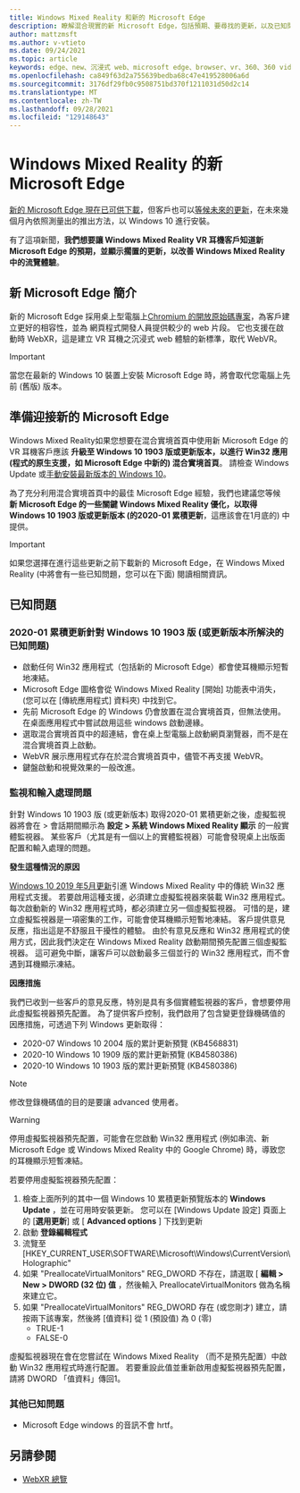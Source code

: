 ```yaml
---
title: Windows Mixed Reality 和新的 Microsoft Edge
description: 瞭解混合現實的新 Microsoft Edge，包括預期、要尋找的更新，以及已知問題。
author: mattzmsft
ms.author: v-vtieto
ms.date: 09/24/2021
ms.topic: article
keywords: edge、new、沉浸式 web、microsoft edge、browser、vr、360、360 video、360 viewer、webxr、webvr
ms.openlocfilehash: ca849f63d2a755639bedba68c47e419528006a6d
ms.sourcegitcommit: 3176df29fb0c9508751bd370f1211031d50d2c14
ms.translationtype: MT
ms.contentlocale: zh-TW
ms.lasthandoff: 09/28/2021
ms.locfileid: "129148643"
---
```

# <a name="the-new-microsoft-edge-for-windows-mixed-reality"></a>Windows Mixed Reality 的新 Microsoft Edge

[新的 Microsoft Edge 現在已可供下載](https://blogs.windows.com/windowsexperience/?p=173496)，但客戶也可以[等候未來的更新](https://blogs.windows.com/msedgedev/2020/01/15/upgrading-new-microsoft-edge-79-chromium/)，在未來幾個月內依照測量出的推出方法，以 Windows 10 進行安裝。 

有了這項新聞，**我們想要讓 Windows Mixed Reality VR 耳機客戶知道新 Microsoft Edge 的預期，並顯示擱置的更新，以改善 Windows Mixed Reality 中的流覽體驗**。

## <a name="introducing-the-new-microsoft-edge"></a>新 Microsoft Edge 簡介

新的 Microsoft Edge 採用桌上型電腦上[Chromium 的開放原始碼專案](https://blogs.windows.com/windowsexperience/2018/12/06/microsoft-edge-making-the-web-better-through-more-open-source-collaboration/)，為客戶建立更好的相容性，並為 網頁程式開發人員提供較少的 web 片段。 它也支援在啟動時 WebXR，這是建立 VR 耳機之沉浸式 web 體驗的新標準，取代 WebVR。

>[!IMPORTANT]
>當您在最新的 Windows 10 裝置上安裝 Microsoft Edge 時，將會取代您電腦上先前 (舊版) 版本。

## <a name="getting-ready-for-the-new-microsoft-edge"></a>準備迎接新的 Microsoft Edge

Windows Mixed Reality如果您想要在混合實境首頁中使用新 Microsoft Edge 的 VR 耳機客戶應該 **升級至 Windows 10 1903 版或更新版本，以進行 Win32 應用 (程式的原生支援，如 Microsoft Edge 中新的) 混合實境首頁**。 請檢查 Windows Update 或[手動安裝最新版本的 Windows 10](https://www.microsoft.com/en-us/software-download/windows10)。

為了充分利用混合實境首頁中的最佳 Microsoft Edge 經驗，我們也建議您等候 **新 Microsoft Edge 的一些關鍵 Windows Mixed Reality 優化，以取得 Windows 10 1903 版或更新版本 (的2020-01 累積更新**，這應該會在1月底的) 中提供。

>[!IMPORTANT]
>如果您選擇在進行這些更新之前下載新的 Microsoft Edge，在 Windows Mixed Reality (中將會有一些已知問題，您可以在下面) 閱讀相關資訊。

## <a name="known-issues"></a>已知問題

### <a name="known-issues-resolved-by-the-2020-01-cumulative-update-for-windows-10-version-1903-or-later"></a>2020-01 累積更新針對 Windows 10 1903 版 (或更新版本所解決的已知問題) 

- 啟動任何 Win32 應用程式（包括新的 Microsoft Edge）都會使耳機顯示短暫地凍結。
- Microsoft Edge 圖格會從 Windows Mixed Reality [開始] 功能表中消失， (您可以在 [傳統應用程式] 資料夾) 中找到它。
- 先前 Microsoft Edge 的 Windows 仍會放置在混合實境首頁，但無法使用。 在桌面應用程式中嘗試啟用這些 windows 啟動邊緣。
- 選取混合實境首頁中的超連結，會在桌上型電腦上啟動網頁瀏覽器，而不是在混合實境首頁上啟動。
- WebVR 展示應用程式存在於混合實境首頁中，儘管不再支援 WebVR。
- 鍵盤啟動和視覺效果的一般改進。

### <a name="monitor-and-input-handling-issues"></a>監視和輸入處理問題

針對 Windows 10 1903 版 (或更新版本) 取得2020-01 累積更新之後，虛擬監視器將會在 > 會話期間顯示為 **設定 > 系統 Windows Mixed Reality 顯示** 的一般實體監視器。 某些客戶（尤其是有一個以上的實體監視器）可能會發現桌上出版面配置和輸入處理的問題。

**發生這種情況的原因**

[Windows 10 2019 年5月更新](/windows/mixed-reality/enthusiast-guide/release-notes-may-2019)引進 Windows Mixed Reality 中的傳統 Win32 應用程式支援。 若要啟用這種支援，必須建立虛擬監視器來裝載 Win32 應用程式。 每次啟動新的 Win32 應用程式時，都必須建立另一個虛擬監視器。 可惜的是，建立虛擬監視器是一項密集的工作，可能會使耳機顯示短暫地凍結。 客戶提供意見反應，指出這是不舒服且干擾性的體驗。 由於有意見反應和 Win32 應用程式的使用方式，因此我們決定在 Windows Mixed Reality 啟動期間預先配置三個虛擬監視器。 這可避免中斷，讓客戶可以啟動最多三個並行的 Win32 應用程式，而不會遇到耳機顯示凍結。

**因應措施**

我們已收到一些客戶的意見反應，特別是具有多個實體監視器的客戶，會想要停用此虛擬監視器預先配置。 為了提供客戶控制，我們啟用了包含變更登錄機碼值的因應措施，可透過下列 Windows 更新取得：

- 2020-07 Windows 10 2004 版的累計更新預覽 (KB4568831) 
- 2020-10 Windows 10 1909 版的累計更新預覽 (KB4580386) 
- 2020-10 Windows 10 1903 版的累計更新預覽 (KB4580386) 

>[!NOTE]
>修改登錄機碼值的目的是要讓 advanced 使用者。

>[!WARNING]
>停用虛擬監視器預先配置，可能會在您啟動 Win32 應用程式 (例如串流、新 Microsoft Edge 或 Windows Mixed Reality 中的 Google Chrome) 時，導致您的耳機顯示短暫凍結。

若要停用虛擬監視器預先配置：
1. 檢查上面所列的其中一個 Windows 10 累積更新預覽版本的 **Windows Update** ，並在可用時安裝更新。 您可以在 [Windows Update 設定] 頁面上的 [**選用更新**] 或 [ **Advanced options** ] 下找到更新
2. 啟動 **登錄編輯程式**
3. 流覽至 [HKEY_CURRENT_USER\SOFTWARE\Microsoft\Windows\CurrentVersion\Holographic\"
4. 如果 "PreallocateVirtualMonitors" REG_DWORD 不存在，請選取 [ **編輯 > New > DWORD (32 位) 值** ，然後輸入 PreallocateVirtualMonitors 做為名稱來建立它。
5. 如果 "PreallocateVirtualMonitors" REG_DWORD 存在 (或您剛才) 建立，請按兩下該專案，然後將 [值資料] 從 1 (預設值) 為 0 (零) 
    * TRUE-1
    * FALSE-0

虛擬監視器現在會在您嘗試在 Windows Mixed Reality （而不是預先配置）中啟動 Win32 應用程式時進行配置。 若要重設此值並重新啟用虛擬監視器預先配置，請將 DWORD 「值資料」傳回1。

### <a name="other-known-issues"></a>其他已知問題

-   Microsoft Edge windows 的音訊不會 hrtf。

## <a name="see-also"></a>另請參閱

* [WebXR 總覽](../develop/javascript/webxr-overview.md)